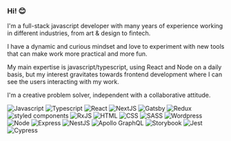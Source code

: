 ### Hi! 😊

I'm a full-stack javascript developer with many years of experience working in different industries, from art & design to fintech.

I have a dynamic and curious mindset and love to experiment with new tools that can make work more practical and more fun.

My main expertise is javascript/typescript, using React and Node on a daily basis, but my interest gravitates towards frontend development where I can see the users interacting with my work.
 
I'm a creative problem solver, independent with a collaborative attitude.


![Javascript](https://img.shields.io/badge/JavaScript-%23F7DF1E)
![Typescript](https://img.shields.io/badge/TypeScript-%23007ACC)
![React](https://img.shields.io/badge/React-%2361DAFB)
![NextJS](https://img.shields.io/badge/Next.js-%23000000)
![Gatsby](https://img.shields.io/badge/Gatsby-%23663399)
![Redux](https://img.shields.io/badge/Redux-%23764ABC)
![styled components](https://img.shields.io/badge/styled%20components-%23DB7093)
![RxJS](https://img.shields.io/badge/RxJS-%23F7A541)
![HTML](https://img.shields.io/badge/HTML-%23E44D26)
![CSS](https://img.shields.io/badge/CSS-%23264DE4)
![SASS](https://img.shields.io/badge/SASS-%23CC6699)
![Wordpress](https://img.shields.io/badge/WordPress-%2321759B)
![Node](https://img.shields.io/badge/Node-%23339933)
![Express](https://img.shields.io/badge/Express-%23000000)
![NestJS](https://img.shields.io/badge/NestJS-%2300cc44)
![Apollo GraphQL](https://img.shields.io/badge/Apollo%20GraphQL-%23E10098)
![Storybook](https://img.shields.io/badge/Storybook-%23F5A623)
![Jest](https://img.shields.io/badge/Jest-%23C21325)
![Cypress](https://img.shields.io/badge/Cypress-%2320C582)


<!--
**irisrosa/irisrosa** is a ✨ _special_ ✨ repository because its `README.md` (this file) appears on your GitHub profile.

Here are some ideas to get you started:

- 🔭 I’m currently working on ...
- 🌱 I’m currently learning ...
- 👯 I’m looking to collaborate on ...
- 🤔 I’m looking for help with ...
- 💬 Ask me about ...
- 📫 How to reach me: ...
- 😄 Pronouns: ...
- ⚡ Fun fact: ...
-->
